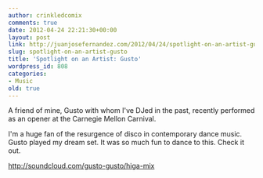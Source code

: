 ```yaml
---
author: crinkledcomix
comments: true
date: 2012-04-24 22:21:30+00:00
layout: post
link: http://juanjosefernandez.com/2012/04/24/spotlight-on-an-artist-gusto/
slug: spotlight-on-an-artist-gusto
title: 'Spotlight on an Artist: Gusto'
wordpress_id: 808
categories:
- Music
old: true
---
```


A friend of mine, Gusto with whom I've DJed in the past, recently performed as an opener at the Carnegie Mellon Carnival.

I'm a huge fan of the resurgence of disco in contemporary dance music. Gusto played my dream set. It was so much fun to dance to this. Check it out.

http://soundcloud.com/gusto-gusto/higa-mix
